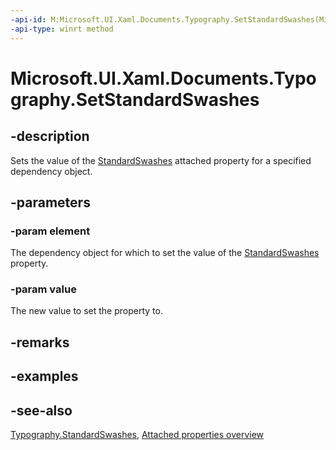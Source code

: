 ```yaml
---
-api-id: M:Microsoft.UI.Xaml.Documents.Typography.SetStandardSwashes(Microsoft.UI.Xaml.DependencyObject,System.Int32)
-api-type: winrt method
---
```


<!-- Method syntax
public void SetStandardSwashes(Windows.UI.Xaml.DependencyObject element, System.Int32 value)
-->

# Microsoft.UI.Xaml.Documents.Typography.SetStandardSwashes

## -description
Sets the value of the [StandardSwashes](typography_standardswashes.md) attached property for a specified dependency object.

## -parameters
### -param element
The dependency object for which to set the value of the [StandardSwashes](typography_standardswashes.md) property.

### -param value
The new value to set the property to.

## -remarks

## -examples

## -see-also

[Typography.StandardSwashes](typography_standardswashes.md), [Attached properties overview](/windows/uwp/xaml-platform/attached-properties-overview)
